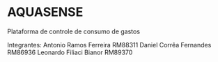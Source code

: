 # AQUASENSE
Plataforma de controle de consumo de gastos

Integrantes:
Antonio Ramos Ferreira RM88311
Daniel Corrêa Fernandes RM86936
Leonardo Filiaci Bianor RM89370

